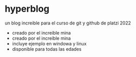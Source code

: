 # hyperblog
un blog increible para el curso de git y github de platzi 2022
* creado por el increible mina
* creado por el increible mina
* incluye ejemplo en windowa y linux
* disponible para todas las edades 
